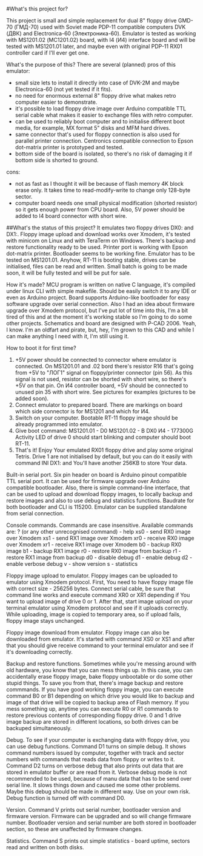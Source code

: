 #What's this project for?

This project is small and simple replacement for dual 8" floppy drive GMD-70 (ГМД-70) used with Soviet made PDP-11 compatible computers DVK (ДВК) and Electronica-60 (Электроника-60). Emulator is tested as working with MS1201.02 (МС1201.02) board, with I4 (И4) interface board and will be tested with MS1201.01 later, and maybe even with original PDP-11 RX01 controller card if I'll ever get one.

What's the purpose of this? There are several (planned) pros of this emulator:
- small size lets to install it directly into case of DVK-2M and maybe Electronica-60 (not yet tested if it fits).
- no need for enormous external 8" floppy drive what makes retro computer easier to demonstrate.
- it's possible to load floppy drive image over Arduino compatible TTL serial cable what makes it easier to exchange files with retro computer.
-  can be used to reliably boot computer and to initialise different boot media, for example, MX format 5" disks and MFM hard drives.
-  same connector that's used for floppy connection is also used for parallel printer connection. Centronics compatible connection to Epson dot-matrix printer is prototyped and tested.
- bottom side of the board is isolated, so there's no risk of damaging it if bottom side is shorted to ground.

cons:
- not as fast as I thought it will be because of flash memory 4K block erase only. It takes time to read-modify-write to change only 128-byte sector.
- computer board needs one small physical modification (shorted resistor) so it gets enough power from CPU board. Also, 5V power should be added to I4 board connector with short wire.

##What's the status of this project?
It emulates two floppy drives DX0: and DX1:. Floppy image upload and download works over Xmodem, it's tested with minicom on Linux and with TeraTerm on Windows. There's backup and restore functionality ready to be used. Printer port is working with Epson dot-matrix printer. Bootloader seems to be working fine. Emulator has to be tested on MS1201.01. Anyhow, RT-11 is booting stable, drives can be initialised, files can be read and written. Small batch is going to be made soon, it will be fully tested and will be put for sale.

How it's made? MCU program is written on native C language, it's compiled under linux CLI with simple makefile. Should be easily switch it to any IDE or even as Arduino project. Board supports Arduino-like bootloader for easy software upgrade over serial connection. Also I had an idea about firmware upgrade over Xmodem protocol, but I've put lot of time into this, I'm a bit tired of this and at the moment it's working stable so I'm going to do some other projects. Schematics and board are designed with P-CAD 2006. Yeah, I know. I'm an oldfart and pirate, but, hey, I'm grown to this CAD and while I can make anything I need with it, I'm still using it.

How to boot it for first time?
1. +5V power should be connected to connector where emulator is connected. On MS1201.01 and .02 bord there's resistor R16 that's going from +5V to "ЛОГ1" signal on floppy/printer connector (pin 56). As this signal is not used, resistor can be shorted with short wire, so there's +5V on that pin.
On И4 controller board, +5V should be connected to unused pin 35 with short wire. See pictures for examples (pictures to be added soon).  
2. Connect emulator to prepared board. There are markings on board which side connector is for MS1201 and which for И4.
3. Switch on your computer. Bootable RT-11 floppy image should be already programmed into emulator.
4. Give boot command:
    MS1201.01 - D0
    MS1201.02 - B DX0
    И4 - 177300G
   Activity LED of drive 0 should start blinking and computer should boot RT-11.
5. That's it! Enjoy Your emulated RX01 floppy drive and play some original Tetris. Drive 1 are not initialised by default, but you can do it easily with command INI DX1: and You'll have another 256KB to store Your data.

Built-in serial port.
Six pin header on board is Arduino pinout compatible TTL serial port. It can be used for firmware upgrade over Arduino compatible bootloader. Also, there is simple command-line interface, that can be used to upload and download floppy images, to locally backup and restore images and also to use debug and statistics functions. Baudrate for both bootloader and CLI is 115200. Emulator can be supplied standalone from serial connection.

Console commands.
Commands are case insensitive. Available commands are:
? (or any other unrecognised command) - help
xs0 - send RX0 image over Xmodem
xs1 - send RX1 image over Xmodem
xr0 - receive RX0 image over Xmodem
xr1 - receive RX1 image over Xmodem
b0 - backup RX0 image
b1 - backup RX1 image
r0 - restore RX0 image from backup
r1 - restore RX1 image from backup
d0 - disable debug
d1 - enable debug
d2 - enable verbose debug
v - show version
s - statistics

Floppy image upload to emulator.
Floppy images can be uploaded to emulator using Xmodem protocol. First, You need to have floppy image file with correct size - 256256 bytes. Connect serial cable, be sure that command line works and execute command XR0 or XR1 depending if You want to upload image of drive 0 or 1. After that, start image upload on your terminal emulator using Xmodem protocol and see if it uploads correctly. While uploading, image is copied to temporary area, so if upload fails, floppy image stays unchanged.

Floppy image download from emulator.
Floppy image can also be downloaded from emulator. It's started with command XS0 or XS1 and after that you should give receive command to your terminal emulator and see if it's downloading correctly.

Backup and restore functions.
Sometimes while you're messing around with old hardware, you know that you can mess things up. In this case, you can accidentally erase floppy image, bake floppy unbootable or do some other stupid things. To save you from that, there's image backup and restore commmands. If you have good working floppy image, you can execute command B0 or B1 depending on which drive you would like to backup and image of that drive will be copied to backup area of Flash memory. If you mess something up, anytime you can execute R0 or R1 commands to restore previous contents of corresponding floppy drive. 0 and 1 drive image backup are stored in different locations, so both drives can be backuped simultaneously.

Debug.
To see if your computer is exchanging data with floppy drive, you can use debug functions. Command D1 turns on simple debug. It shows command numbers issued by computer, together with track and sector numbers with commands that reads data from floppy or writes to it. Command D2 turns on verbose debug that also prints out data that are stored in emulator buffer or are read from it. Verbose debug mode is not recommended to be used, because of manu data that has to be send over serial line. It slows things down and caused me some other problems. Maybe this debug should be made in different way. Use on your own risk.
Debug function is turned off with command D0.

Version.
Command V prints out serial number, bootloader version and firmware version. Firmware can be upgraded and so will change firmware number. Bootloader version and serial number are both stored in bootloader section, so these are unaffected by firmware changes.

Statistics.
Command S prints out simple statistics - board uptime, sectors read and written on both disks.
